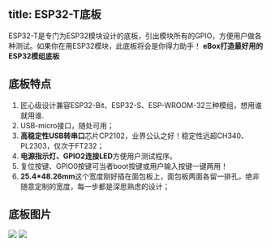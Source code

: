 title: ESP32-T底板
---
ESP32-T是专门为ESP32模块设计的底板，引出模块所有的GPIO，方便用户做各种测试。如果你在用ESP32模块，此底板将会是你得力助手！
**eBox打造最好用的ESP32模组底板**
## 底板特点
1. 匠心级设计兼容ESP32-Bit、ESP32-S、ESP-WROOM-32三种模组，想用谁就用谁.
1. USB-micro接口，随处可用；
1. **高稳定性USB转串口**芯片CP2102，业界公认之好！稳定性远超CH340、PL2303，仅次于FT232；
1. **电源指示灯、GPIO2连接LED**方便用户测试程序。
1. 复位按键、GPIO0按键可当者boot按键或用户输入按键一键两用！
1. **25.4*48.26mm**这个宽度刚好插在面包板上，面包板两面各留一排孔，绝非随意定制的宽度，每一步都是深思熟虑的设计；

## 底板图片
![](http://i1.piimg.com/567571/fbfe399929042580.png)
![](http://i1.piimg.com/567571/0bb4f569a43ec04f.png)

